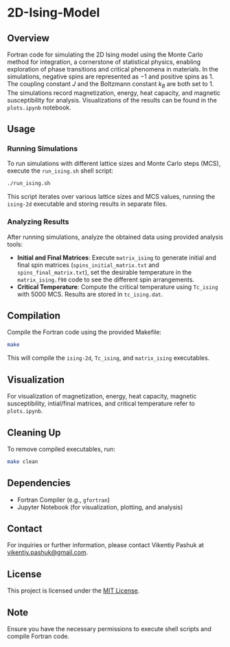 # 2D-Ising-Model

## Overview

Fortran code for simulating the 2D Ising model using the Monte Carlo method for integration, a cornerstone of statistical physics, enabling exploration of phase transitions and critical phenomena in materials. In the simulations, negative spins are represented as $-1$ and positive spins as $1$. The coupling constant  $J$ and the Boltzmann constant $k_B$ are both set to $1$. The simulations record magnetization, energy, heat capacity, and magnetic susceptibility for analysis. Visualizations of the results can be found in the `plots.ipynb` notebook.

## Usage

### Running Simulations

To run simulations with different lattice sizes and Monte Carlo steps (MCS), execute the `run_ising.sh` shell script:

```bash
./run_ising.sh
```

This script iterates over various lattice sizes and MCS values, running the `ising-2d` executable and storing results in separate files.

### Analyzing Results

After running simulations, analyze the obtained data using provided analysis tools:

- **Initial and Final Matrices**: Execute `matrix_ising` to generate initial and final spin matrices (`spins_initial_matrix.txt` and `spins_final_matrix.txt`), set the desirable temperature in the `matrix_ising.f90` code to see the different spin arrangements.
- **Critical Temperature**: Compute the critical temperature using `Tc_ising` with 5000 MCS. Results are stored in `tc_ising.dat`.

## Compilation

Compile the Fortran code using the provided Makefile:

```bash
make
```

This will compile the `ising-2d`, `Tc_ising`, and `matrix_ising` executables.

## Visualization

For visualization of magnetization, energy, heat capacity, magnetic susceptibility, intial/final matrices, and critical temperature refer to `plots.ipynb`.

## Cleaning Up

To remove compiled executables, run:

```bash
make clean
```

## Dependencies

- Fortran Compiler (e.g., `gfortran`)
- Jupyter Notebook (for visualization, plotting, and analysis)

## Contact

For inquiries or further information, please contact Vikentiy Pashuk at [vikentiy.pashuk@gmail.com](mailto:vikentiy.pashuk@gmail.com).

## License

This project is licensed under the [MIT License](LICENSE).

## Note

Ensure you have the necessary permissions to execute shell scripts and compile Fortran code.
